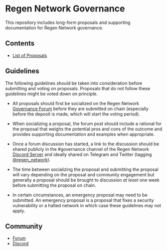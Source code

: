 # Regen Network Governance

This repository includes long-form proposals and supporting documentation for Regen Network governance.

## Contents

- [List of Proposals](./proposals)

## Guidelines

The following guidelines should be taken into consideration before submitting and voting on proposals. Proposals that do not follow these guidelines might be voted down on principle.

- All proposals should first be socialized on the Regen Network [Governance Forum](https://commonwealth.im/regen) before they are submitted on chain (especially before the deposit is made, which will start the voting period).

- When socializing a proposal, the forum post should include a rational for the proposal that weighs the potential pros and cons of the outcome and provides supporting documentation and examples when appropriate.

- Once a forum discussion has started, a link to the discussion should be shared publicly in the #governance channel of the Regen Network [Discord Server](https://discord.gg/regen-network) and ideally shared on Telegram and Twitter (tagging [@regen_network](https://twitter.com/regen_network)).

- The time between socializing the proposal and submitting the proposal will vary depending on the proposal and community engagement but generally a proposal should be brought to discussion *at least* one week before submitting the proposal on chain.

- In certain circumstances, an emergency proposal may need to be submitted. An emergency proposal is a proposal that fixes a security vulnerability or a halted network in which case these guidelines may not apply.

## Community

- [Forum](https://commonwealth.im/regen)
- [Discord](https://discord.gg/vTdB8tCf)
